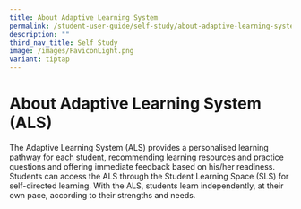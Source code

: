 ```yaml
---
title: About Adaptive Learning System
permalink: /student-user-guide/self-study/about-adaptive-learning-system/
description: ""
third_nav_title: Self Study
image: /images/FaviconLight.png
variant: tiptap
---
```

<h1>About Adaptive Learning System (ALS)</h1>
<p>The Adaptive Learning System (ALS) provides a personalised learning pathway for each student, recommending learning resources and practice questions and offering immediate feedback based on his/her readiness. Students can access the ALS through the Student Learning Space (SLS) for self-directed learning. With the ALS, students learn independently, at their own pace, according to their strengths and needs. </p>